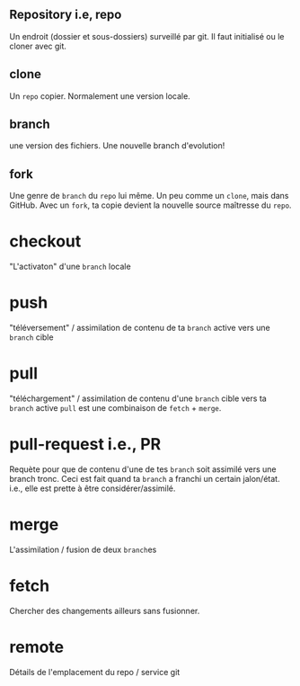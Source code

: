 

## Repository i.e, repo
Un endroit (dossier et sous-dossiers) surveillé par git.
Il faut initialisé ou le cloner avec git.

## clone
Un `repo` copier. Normalement une version locale.

## branch
une version des fichiers. Une nouvelle branch d'evolution!

## fork
Une genre de `branch` du `repo` lui même. Un peu comme un `clone`, mais dans GitHub.
Avec un `fork`, ta copie devient la nouvelle source maîtresse du `repo`.

# checkout
"L'activaton" d'une `branch` locale

# push
"téléversement" / assimilation de contenu de ta `branch` active vers une `branch` cible

# pull
"téléchargement" / assimilation de contenu d'une `branch` cible vers ta `branch` active
`pull` est une combinaison de `fetch` + `merge`.

# pull-request i.e., PR
Requète pour que de contenu d'une de tes `branch` soit assimilé vers une branch tronc.
Ceci est fait quand ta `branch` a franchi un certain jalon/état. i.e., elle est prette à être considérer/assimilé.

# merge
L'assimilation / fusion de deux `branch`es

# fetch
Chercher des changements ailleurs sans fusionner.

# remote
Détails de l'emplacement du repo / service git
